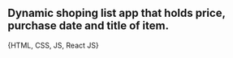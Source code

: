 <h2> Dynamic shoping list app that holds price, purchase date and title of item.</h2>
<p> {HTML, CSS, JS, React JS} <p>
